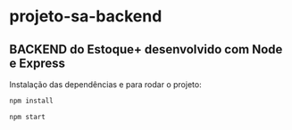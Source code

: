 # projeto-sa-backend

## BACKEND do Estoque+ desenvolvido com Node e Express

Instalação das dependências e para rodar o projeto:

```bash
npm install

npm start
```
